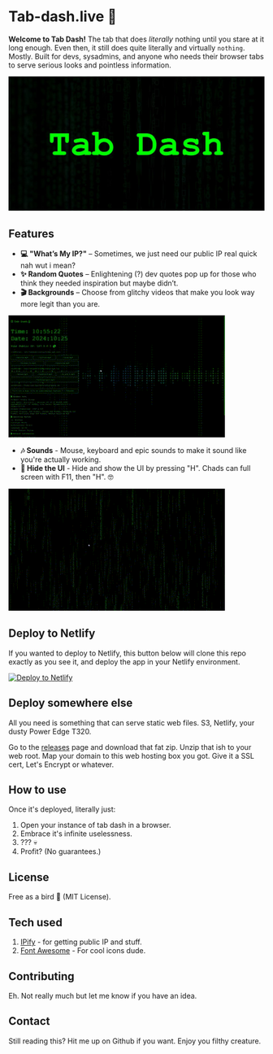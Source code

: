 # Tab-dash.live 🎉

**Welcome to Tab Dash!** The tab that does *literally* nothing until you stare at it long enough. Even then, it still does quite literally and virtually `nothing`. Mostly. Built for devs, sysadmins, and anyone who needs their browser tabs to serve serious looks and pointless information.

![Tabdash](images/bg.jpg)

## Features

- **💻 "What’s My IP?"** – Sometimes, we just need our public IP real quick nah wut i mean?
- **✨ Random Quotes** – Enlightening (?) dev quotes pop up for those who think they needed inspiration but maybe didn’t.
- **🎬 Backgrounds** – Choose from glitchy videos that make you look way more legit than you are.

![Hide UI](repo-srcs/background-changing.gif)

- **🎶 Sounds** - Mouse, keyboard and epic sounds to make it sound like you're actually working.
- **🙈 Hide the UI** - Hide and show the UI by pressing "H". Chads can full screen with F11, then "H". 🤓

![Hide UI](repo-srcs/hide-ui.gif)

## Deploy to Netlify

If you wanted to deploy to Netlify, this button below will clone this repo exactly as you see it, and deploy the app in your Netlify environment.

[![Deploy to Netlify](https://www.netlify.com/img/deploy/button.svg)](https://app.netlify.com/start/deploy?repository=https://github.com/travisnwade/tab-dash-live)

## Deploy somewhere else

All you need is something that can serve static web files. S3, Netlify, your dusty Power Edge T320.

Go to the [releases](https://github.com/travisnwade/tab-dash-live/releases) page and download that fat zip.
Unzip that ish to your web root.
Map your domain to this web hosting box you got.
Give it a SSL cert, Let's Encrypt or whatever.

## How to use

Once it's deployed, literally just:

1. Open your instance of tab dash in a browser.
2. Embrace it's infinite uselessness.
3. ??? 💀
4. Profit? (No guarantees.)

## License

Free as a bird 🐤 (MIT License).

## Tech used

1. [IPify](ipify.org) - for getting public IP and stuff.
2. [Font Awesome](https://fontawesome.com/) - For cool icons dude.

## Contributing

Eh. Not really much but let me know if you have an idea.

## Contact

Still reading this? Hit me up on Github if you want. Enjoy you filthy creature.

